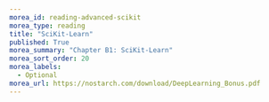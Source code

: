 ```yaml
---
morea_id: reading-advanced-scikit
morea_type: reading
title: "SciKit-Learn"
published: True
morea_summary: "Chapter B1: SciKit-Learn"
morea_sort_order: 20
morea_labels: 
  - Optional
morea_url: https://nostarch.com/download/DeepLearning_Bonus.pdf
---
```

